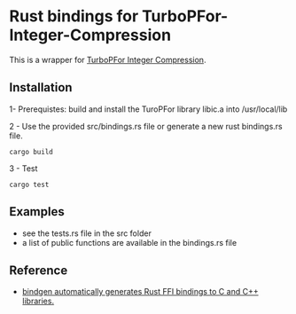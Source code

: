 # Rust bindings for TurboPFor-Integer-Compression

This is a wrapper for [TurboPFor Integer Compression](https://github.com/powturbo/TurboPFor-Integer-Compression).

## Installation
1- Prerequistes: build and install the TuroPFor library libic.a into /usr/local/lib

2 - Use the provided src/bindings.rs file or generate a new rust bindings.rs file.
```shell
cargo build
```
3 - Test
```shell
cargo test
```
## Examples
 - see the tests.rs file in the src folder
 - a list of public functions are available in the bindings.rs file

## Reference
- [bindgen automatically generates Rust FFI bindings to C and C++ libraries.](https://rust-lang.github.io/rust-bindgen/)

